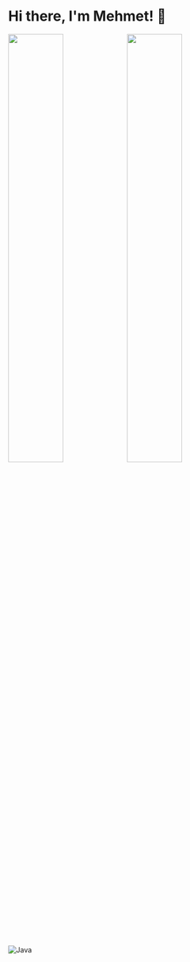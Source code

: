 # Hi there, I'm Mehmet! 👋

<img align="left" width="47%" src="https://github-readme-stats.vercel.app/api?username=MehmetKandamar&show_icons=true&theme=radical" />

<img align="left" width="47%" src="https://github-readme-stats.vercel.app/api/top-langs/?username=MehmetKandamar&layout=compact" />

![Java](https://img.shields.io/badge/java-%23ED8B00.svg?style=for-the-badge&logo=java&logoColor=white)
